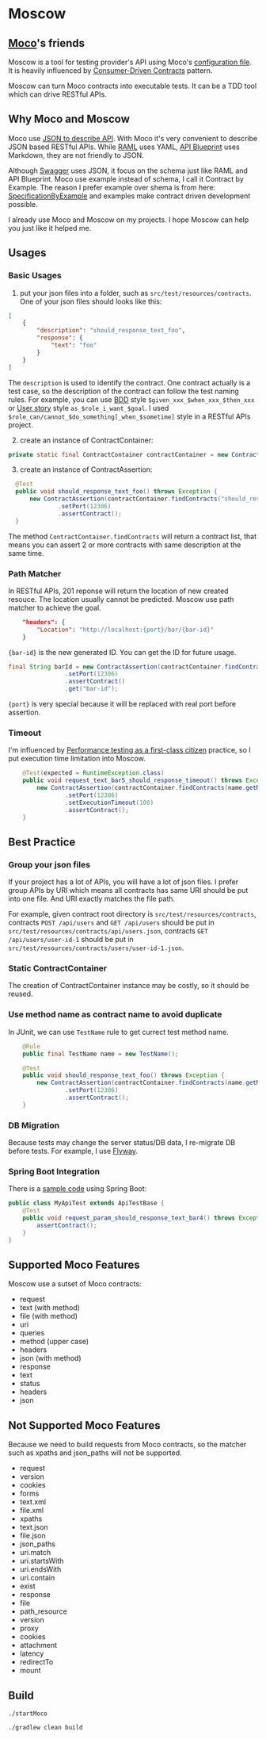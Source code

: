 # Moscow

## [Moco](https://github.com/dreamhead/moco)'s friends

Moscow is a tool for testing provider's API using Moco's [configuration file](https://github.com/dreamhead/moco/blob/master/moco-doc/apis.md). It is heavily influenced by [Consumer-Driven Contracts](http://www.martinfowler.com/articles/consumerDrivenContracts.html) pattern.

Moscow can turn Moco contracts into executable tests. It can be a TDD tool which can drive RESTful APIs.

## Why Moco and Moscow

Moco use [JSON to describe API](https://github.com/dreamhead/moco/blob/master/moco-doc/apis.md). With Moco it's very convenient to describe JSON based RESTful APIs. While [RAML](http://raml.org/) uses YAML, [API Blueprint](https://apiblueprint.org/) uses Markdown, they are not friendly to JSON.

Although [Swagger](http://swagger.io/) uses JSON, it focus on the schema just like RAML and API Blueprint. Moco use example instead of schema, I call it Contract by Example. The reason I prefer example over shema is from here: [SpecificationByExample](http://martinfowler.com/bliki/SpecificationByExample.html) and examples make contract driven development possible.

I already use Moco and Moscow on my projects. I hope Moscow can help you just like it helped me.

## Usages

### Basic Usages

1. put your json files into a folder, such as `src/test/resources/contracts`. One of your json files should looks like this:

  ```json
  [
      {
          "description": "should_response_text_foo",
          "response": {
              "text": "foo"
          }
      }
  ]
  ```

  The `description` is used to identify the contract. One contract actually is a test case, so the description of the contract can follow the test naming rules. For example, you can use [BDD](https://en.wikipedia.org/wiki/Behavior_Driven_Development) style `$given_xxx_$when_xxx_$then_xxx` or [User story](https://en.wikipedia.org/wiki/User_story) style `as_$role_i_want_$goal`. I used `$role_can/cannot_$do_something[_when_$sometime]` style in a RESTful APIs project.
  
2. create an instance of ContractContainer:

  ```java
  private static final ContractContainer contractContainer = new ContractContainer(Paths.get("src/test/resources/contracts"));
  ```

3. create an instance of ContractAssertion:

  ```java
    @Test
    public void should_response_text_foo() throws Exception {
        new ContractAssertion(contractContainer.findContracts("should_response_text_foo"))
                .setPort(12306)
                .assertContract();
    }
  ```
  The method `ContractContainer.findContracts` will return a contract list, that means you can assert 2 or more contracts with same description at the same time.

### Path Matcher

In RESTful APIs, 201 reponse will return the location of new created resouce. The location usually cannot be predicted. Moscow use path matcher to achieve the goal.

```json
    "headers": {
        "Location": "http://localhost:{port}/bar/{bar-id}"
    }
```

`{bar-id}` is the new generated ID. You can get the ID for future usage.

```java
final String barId = new ContractAssertion(contractContainer.findContracts(name.getMethodName()))
                .setPort(12306)
                .assertContract()
                .get("bar-id");
```

`{port}` is very special because it will be replaced with real port before assertion.

### Timeout

I'm influenced by [Performance testing as a first-class citizen](https://www.thoughtworks.com/radar/techniques/performance-testing-as-a-first-class-citizen) practice, so I put execution time limitation into Moscow.

```java
    @Test(expected = RuntimeException.class)
    public void request_text_bar5_should_response_timeout() throws Exception {
        new ContractAssertion(contractContainer.findContracts(name.getMethodName()))
                .setPort(12306)
                .setExecutionTimeout(100)
                .assertContract();
    }
```

## Best Practice

### Group your json files

If your project has a lot of APIs, you will have a lot of json files. I prefer group APIs by URI which means all contracts has same URI should be put into one file. And URI exactly matches the file path.

For example, given contract root directory is `src/test/resources/contracts`, contracts `POST /api/users` and `GET /api/users` should be put in `src/test/resources/contracts/api/users.json`, contracts `GET /api/users/user-id-1` should be put in `src/test/resources/contracts/users/user-id-1.json`.

### Static ContractContainer

The creation of ContractContainer instance may be costly, so it should be reused.

### Use method name as contract name to avoid duplicate

In JUnit, we can use `TestName` rule to get currect test method name.

```java
    @Rule
    public final TestName name = new TestName();

    @Test
    public void should_response_text_foo() throws Exception {
        new ContractAssertion(contractContainer.findContracts(name.getMethodName()))
                .setPort(12306)
                .assertContract();
    }
```

### DB Migration

Because tests may change the server status/DB data, I re-migrate DB before tests. For example, I use [Flyway](http://flywaydb.org/).

### Spring Boot Integration

There is a [sample code](https://github.com/macdao/moscow/tree/master/src/test/java/com/github/macdao/moscow/spring) using Spring Boot:

```java
public class MyApiTest extends ApiTestBase {
    @Test
    public void request_param_should_response_text_bar4() throws Exception {
        assertContract();
    }
}
```

## Supported Moco Features

Moscow use a sutset of Moco contracts:

- request
 - text (with method)
 - file (with method)
 - uri
 - queries
 - method (upper case)
 - headers
 - json (with method)
- response
 - text
 - status
 - headers
 - json

## Not Supported Moco Features

Because we need to build requests from Moco contracts, so the matcher such as xpaths and json_paths will not be supported.

- request
 - version
 - cookies
 - forms
 - text.xml
 - file.xml
 - xpaths
 - text.json
 - file.json
 - json_paths
 - uri.match
 - uri.startsWith
 - uri.endsWith
 - uri.contain
 - exist
- response
 - file
 - path_resource
 - version
 - proxy
 - cookies
 - attachment
 - latency
- redirectTo
- mount

## Build

```
./startMoco
```

```
./gradlew clean build
```